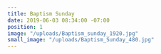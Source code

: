 ```yaml
---
title: Baptism Sunday
date: 2019-06-03 08:34:00 -07:00
position: 1
image: "/uploads/Baptism_sunday_1920.jpg"
small_image: "/uploads/Baptism_Sunday_480.jpg"
---
```


